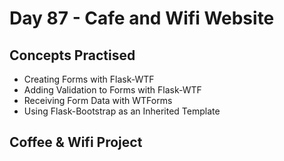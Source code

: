 # Day 87 - Cafe and Wifi Website
## Concepts Practised
- Creating Forms with Flask-WTF
- Adding Validation to Forms with Flask-WTF
- Receiving Form Data with WTForms
- Using Flask-Bootstrap as an Inherited Template
## Coffee & Wifi Project